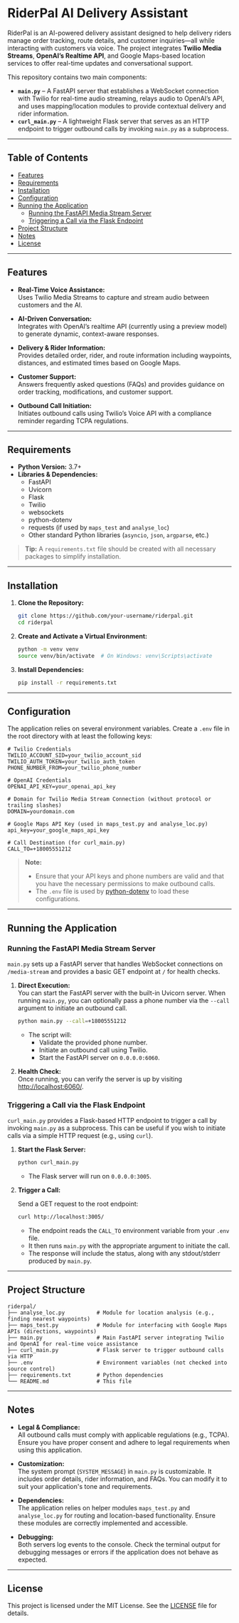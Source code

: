 # RiderPal AI Delivery Assistant

RiderPal is an AI-powered delivery assistant designed to help delivery riders manage order tracking, route details, and customer inquiries—all while interacting with customers via voice. The project integrates **Twilio Media Streams**, **OpenAI’s Realtime API**, and Google Maps-based location services to offer real-time updates and conversational support.

This repository contains two main components:

- **`main.py`** – A FastAPI server that establishes a WebSocket connection with Twilio for real-time audio streaming, relays audio to OpenAI’s API, and uses mapping/location modules to provide contextual delivery and rider information.
- **`curl_main.py`** – A lightweight Flask server that serves as an HTTP endpoint to trigger outbound calls by invoking `main.py` as a subprocess.

---

## Table of Contents

- [Features](#features)
- [Requirements](#requirements)
- [Installation](#installation)
- [Configuration](#configuration)
- [Running the Application](#running-the-application)
  - [Running the FastAPI Media Stream Server](#running-the-fastapi-media-stream-server)
  - [Triggering a Call via the Flask Endpoint](#triggering-a-call-via-the-flask-endpoint)
- [Project Structure](#project-structure)
- [Notes](#notes)
- [License](#license)

---

## Features

- **Real-Time Voice Assistance:**  
  Uses Twilio Media Streams to capture and stream audio between customers and the AI.
  
- **AI-Driven Conversation:**  
  Integrates with OpenAI’s realtime API (currently using a preview model) to generate dynamic, context-aware responses.

- **Delivery & Rider Information:**  
  Provides detailed order, rider, and route information including waypoints, distances, and estimated times based on Google Maps.

- **Customer Support:**  
  Answers frequently asked questions (FAQs) and provides guidance on order tracking, modifications, and customer support.

- **Outbound Call Initiation:**  
  Initiates outbound calls using Twilio’s Voice API with a compliance reminder regarding TCPA regulations.

---

## Requirements

- **Python Version:** 3.7+
- **Libraries & Dependencies:**  
  - FastAPI
  - Uvicorn
  - Flask
  - Twilio
  - websockets
  - python-dotenv
  - requests (if used by `maps_test` and `analyse_loc`)
  - Other standard Python libraries (`asyncio`, `json`, `argparse`, etc.)

> **Tip:** A `requirements.txt` file should be created with all necessary packages to simplify installation.

---

## Installation

1. **Clone the Repository:**

   ```bash
   git clone https://github.com/your-username/riderpal.git
   cd riderpal
   ```

2. **Create and Activate a Virtual Environment:**

   ```bash
   python -m venv venv
   source venv/bin/activate  # On Windows: venv\Scripts\activate
   ```

3. **Install Dependencies:**

   ```bash
   pip install -r requirements.txt
   ```

---

## Configuration

The application relies on several environment variables. Create a `.env` file in the root directory with at least the following keys:

```dotenv
# Twilio Credentials
TWILIO_ACCOUNT_SID=your_twilio_account_sid
TWILIO_AUTH_TOKEN=your_twilio_auth_token
PHONE_NUMBER_FROM=your_twilio_phone_number

# OpenAI Credentials
OPENAI_API_KEY=your_openai_api_key

# Domain for Twilio Media Stream Connection (without protocol or trailing slashes)
DOMAIN=yourdomain.com

# Google Maps API Key (used in maps_test.py and analyse_loc.py)
api_key=your_google_maps_api_key

# Call Destination (for curl_main.py)
CALL_TO=+18005551212
```

> **Note:**  
> - Ensure that your API keys and phone numbers are valid and that you have the necessary permissions to make outbound calls.
> - The `.env` file is used by [python-dotenv](https://github.com/theskumar/python-dotenv) to load these configurations.

---

## Running the Application

### Running the FastAPI Media Stream Server

`main.py` sets up a FastAPI server that handles WebSocket connections on `/media-stream` and provides a basic GET endpoint at `/` for health checks.

1. **Direct Execution:**  
   You can start the FastAPI server with the built-in Uvicorn server. When running `main.py`, you can optionally pass a phone number via the `--call` argument to initiate an outbound call.

   ```bash
   python main.py --call=+18005551212
   ```

   - The script will:
     - Validate the provided phone number.
     - Initiate an outbound call using Twilio.
     - Start the FastAPI server on `0.0.0.0:6060`.

2. **Health Check:**  
   Once running, you can verify the server is up by visiting [http://localhost:6060/](http://localhost:6060/).

### Triggering a Call via the Flask Endpoint

`curl_main.py` provides a Flask-based HTTP endpoint to trigger a call by invoking `main.py` as a subprocess. This can be useful if you wish to initiate calls via a simple HTTP request (e.g., using `curl`).

1. **Start the Flask Server:**

   ```bash
   python curl_main.py
   ```

   - The Flask server will run on `0.0.0.0:3005`.

2. **Trigger a Call:**

   Send a GET request to the root endpoint:

   ```bash
   curl http://localhost:3005/
   ```

   - The endpoint reads the `CALL_TO` environment variable from your `.env` file.
   - It then runs `main.py` with the appropriate argument to initiate the call.
   - The response will include the status, along with any stdout/stderr produced by `main.py`.

---

## Project Structure

```
riderpal/
├── analyse_loc.py          # Module for location analysis (e.g., finding nearest waypoints)
├── maps_test.py            # Module for interfacing with Google Maps APIs (directions, waypoints)
├── main.py                 # Main FastAPI server integrating Twilio and OpenAI for real-time voice assistance
├── curl_main.py            # Flask server to trigger outbound calls via HTTP
├── .env                    # Environment variables (not checked into source control)
├── requirements.txt        # Python dependencies
└── README.md               # This file
```

---

## Notes

- **Legal & Compliance:**  
  All outbound calls must comply with applicable regulations (e.g., TCPA). Ensure you have proper consent and adhere to legal requirements when using this application.

- **Customization:**  
  The system prompt (`SYSTEM_MESSAGE`) in `main.py` is customizable. It includes order details, rider information, and FAQs. You can modify it to suit your application's tone and requirements.

- **Dependencies:**  
  The application relies on helper modules `maps_test.py` and `analyse_loc.py` for routing and location-based functionality. Ensure these modules are correctly implemented and accessible.

- **Debugging:**  
  Both servers log events to the console. Check the terminal output for debugging messages or errors if the application does not behave as expected.

---

## License

This project is licensed under the MIT License. See the [LICENSE](LICENSE) file for details.

